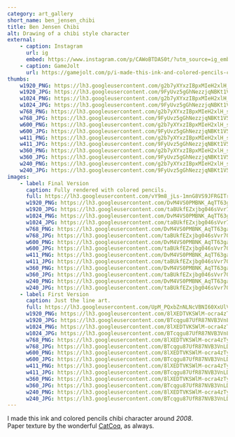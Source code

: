 ```yaml
---
category: art_gallery
short_name: ben_jensen_chibi
title: Ben Jensen Chibi
alt: Drawing of a chibi style character
external:
    - caption: Instagram
      url: ig
      embed: https://www.instagram.com/p/CAWoBTDAS0t/?utm_source=ig_embed&amp;utm_campaign=loading
    - caption: GameJolt
      url: https://gamejolt.com/p/i-made-this-ink-and-colored-pencils-chibi-character-around-2008-p-dudnjtzh
thumbs:
    w1920_PNG: https://lh3.googleusercontent.com/g2b7yXYxzIBpxMIeH2xlH_sENiIj-3r9xI5ct7kgXkBttN3QZaWgBha0TXt-mzJ6A0ot8KRXaVQpRhxwxnSAGBQduFjWCmr5C2ZgxvXhUPCrICfJ6SiMmcT4NGOdtbx47IO-C_5zsQ=w355
    w1920_JPG: https://lh3.googleusercontent.com/9FyUvz5gGhNezzjqNBKt1V5vtzQfRSkL_71Bh1hcNRHqkbOPv5Hcb9qQr4luMKhFWHIJfn9JgEHGZYK5bTSuEVJF2xyZIxCb5PlYLTpUwyDQ0iE7YVU31NdqoB9jm9x5GH9J3q4dCA=w355
    w1024_PNG: https://lh3.googleusercontent.com/g2b7yXYxzIBpxMIeH2xlH_sENiIj-3r9xI5ct7kgXkBttN3QZaWgBha0TXt-mzJ6A0ot8KRXaVQpRhxwxnSAGBQduFjWCmr5C2ZgxvXhUPCrICfJ6SiMmcT4NGOdtbx47IO-C_5zsQ=w284
    w1024_JPG: https://lh3.googleusercontent.com/9FyUvz5gGhNezzjqNBKt1V5vtzQfRSkL_71Bh1hcNRHqkbOPv5Hcb9qQr4luMKhFWHIJfn9JgEHGZYK5bTSuEVJF2xyZIxCb5PlYLTpUwyDQ0iE7YVU31NdqoB9jm9x5GH9J3q4dCA=w284
    w768_PNG: https://lh3.googleusercontent.com/g2b7yXYxzIBpxMIeH2xlH_sENiIj-3r9xI5ct7kgXkBttN3QZaWgBha0TXt-mzJ6A0ot8KRXaVQpRhxwxnSAGBQduFjWCmr5C2ZgxvXhUPCrICfJ6SiMmcT4NGOdtbx47IO-C_5zsQ=w213
    w768_JPG: https://lh3.googleusercontent.com/9FyUvz5gGhNezzjqNBKt1V5vtzQfRSkL_71Bh1hcNRHqkbOPv5Hcb9qQr4luMKhFWHIJfn9JgEHGZYK5bTSuEVJF2xyZIxCb5PlYLTpUwyDQ0iE7YVU31NdqoB9jm9x5GH9J3q4dCA=w213
    w600_PNG: https://lh3.googleusercontent.com/g2b7yXYxzIBpxMIeH2xlH_sENiIj-3r9xI5ct7kgXkBttN3QZaWgBha0TXt-mzJ6A0ot8KRXaVQpRhxwxnSAGBQduFjWCmr5C2ZgxvXhUPCrICfJ6SiMmcT4NGOdtbx47IO-C_5zsQ=w166
    w600_JPG: https://lh3.googleusercontent.com/9FyUvz5gGhNezzjqNBKt1V5vtzQfRSkL_71Bh1hcNRHqkbOPv5Hcb9qQr4luMKhFWHIJfn9JgEHGZYK5bTSuEVJF2xyZIxCb5PlYLTpUwyDQ0iE7YVU31NdqoB9jm9x5GH9J3q4dCA=w166
    w411_PNG: https://lh3.googleusercontent.com/g2b7yXYxzIBpxMIeH2xlH_sENiIj-3r9xI5ct7kgXkBttN3QZaWgBha0TXt-mzJ6A0ot8KRXaVQpRhxwxnSAGBQduFjWCmr5C2ZgxvXhUPCrICfJ6SiMmcT4NGOdtbx47IO-C_5zsQ=w114
    w411_JPG: https://lh3.googleusercontent.com/9FyUvz5gGhNezzjqNBKt1V5vtzQfRSkL_71Bh1hcNRHqkbOPv5Hcb9qQr4luMKhFWHIJfn9JgEHGZYK5bTSuEVJF2xyZIxCb5PlYLTpUwyDQ0iE7YVU31NdqoB9jm9x5GH9J3q4dCA=w114
    w360_PNG: https://lh3.googleusercontent.com/g2b7yXYxzIBpxMIeH2xlH_sENiIj-3r9xI5ct7kgXkBttN3QZaWgBha0TXt-mzJ6A0ot8KRXaVQpRhxwxnSAGBQduFjWCmr5C2ZgxvXhUPCrICfJ6SiMmcT4NGOdtbx47IO-C_5zsQ=w100
    w360_JPG: https://lh3.googleusercontent.com/9FyUvz5gGhNezzjqNBKt1V5vtzQfRSkL_71Bh1hcNRHqkbOPv5Hcb9qQr4luMKhFWHIJfn9JgEHGZYK5bTSuEVJF2xyZIxCb5PlYLTpUwyDQ0iE7YVU31NdqoB9jm9x5GH9J3q4dCA=w100
    w240_PNG: https://lh3.googleusercontent.com/g2b7yXYxzIBpxMIeH2xlH_sENiIj-3r9xI5ct7kgXkBttN3QZaWgBha0TXt-mzJ6A0ot8KRXaVQpRhxwxnSAGBQduFjWCmr5C2ZgxvXhUPCrICfJ6SiMmcT4NGOdtbx47IO-C_5zsQ=w66
    w240_JPG: https://lh3.googleusercontent.com/9FyUvz5gGhNezzjqNBKt1V5vtzQfRSkL_71Bh1hcNRHqkbOPv5Hcb9qQr4luMKhFWHIJfn9JgEHGZYK5bTSuEVJF2xyZIxCb5PlYLTpUwyDQ0iE7YVU31NdqoB9jm9x5GH9J3q4dCA=w66
images:
    - label: Final Version
      caption: Fully rendered with colored pencils.
      full: https://lh3.googleusercontent.com/vY9m8_jLs-1mnG8VS9JFRGITrnOHPaG4c8p9epvPuGWZKxjrfqY381uNv5-NsVHfXwtFu0j8IiCasH76HB4Iwt5FUpLQgQ6k-twBk2KEbKIsEgoSKdbNBgEbQ209FN5JKFrrmkgjDg=w1080-h1080
      w1920_PNG: https://lh3.googleusercontent.com/DvM4VS0PMBNK_AqTT63gauZCmFtPrsjZufmCy8dbkXVLO2myh-iXavXkVshSfUl86ppWOPFsQjBAyTgTwTtICWRXrDlA-Ao4NgHAdBtH8NQnwtJeqtb11fPMK6gExb5Lu_0gE04CGg=w850
      w1920_JPG: https://lh3.googleusercontent.com/taBUkfEZxjbg046sVvr70j_oJLn23CZkwcvnge_Z0O6IbH_28-cf7N-st748H36NWdh9EISF9ugsQa6D5937ii_h8S_fEk_MdIZT9Az-04gnHTpDAOdp0-3mY14wQqsfBKxBJRuhag=w850
      w1024_PNG: https://lh3.googleusercontent.com/DvM4VS0PMBNK_AqTT63gauZCmFtPrsjZufmCy8dbkXVLO2myh-iXavXkVshSfUl86ppWOPFsQjBAyTgTwTtICWRXrDlA-Ao4NgHAdBtH8NQnwtJeqtb11fPMK6gExb5Lu_0gE04CGg=w711
      w1024_JPG: https://lh3.googleusercontent.com/taBUkfEZxjbg046sVvr70j_oJLn23CZkwcvnge_Z0O6IbH_28-cf7N-st748H36NWdh9EISF9ugsQa6D5937ii_h8S_fEk_MdIZT9Az-04gnHTpDAOdp0-3mY14wQqsfBKxBJRuhag=w711
      w768_PNG: https://lh3.googleusercontent.com/DvM4VS0PMBNK_AqTT63gauZCmFtPrsjZufmCy8dbkXVLO2myh-iXavXkVshSfUl86ppWOPFsQjBAyTgTwTtICWRXrDlA-Ao4NgHAdBtH8NQnwtJeqtb11fPMK6gExb5Lu_0gE04CGg=w533
      w768_JPG: https://lh3.googleusercontent.com/taBUkfEZxjbg046sVvr70j_oJLn23CZkwcvnge_Z0O6IbH_28-cf7N-st748H36NWdh9EISF9ugsQa6D5937ii_h8S_fEk_MdIZT9Az-04gnHTpDAOdp0-3mY14wQqsfBKxBJRuhag=w533
      w600_PNG: https://lh3.googleusercontent.com/DvM4VS0PMBNK_AqTT63gauZCmFtPrsjZufmCy8dbkXVLO2myh-iXavXkVshSfUl86ppWOPFsQjBAyTgTwTtICWRXrDlA-Ao4NgHAdBtH8NQnwtJeqtb11fPMK6gExb5Lu_0gE04CGg=w416
      w600_JPG: https://lh3.googleusercontent.com/taBUkfEZxjbg046sVvr70j_oJLn23CZkwcvnge_Z0O6IbH_28-cf7N-st748H36NWdh9EISF9ugsQa6D5937ii_h8S_fEk_MdIZT9Az-04gnHTpDAOdp0-3mY14wQqsfBKxBJRuhag=w416
      w411_PNG: https://lh3.googleusercontent.com/DvM4VS0PMBNK_AqTT63gauZCmFtPrsjZufmCy8dbkXVLO2myh-iXavXkVshSfUl86ppWOPFsQjBAyTgTwTtICWRXrDlA-Ao4NgHAdBtH8NQnwtJeqtb11fPMK6gExb5Lu_0gE04CGg=w285
      w411_JPG: https://lh3.googleusercontent.com/taBUkfEZxjbg046sVvr70j_oJLn23CZkwcvnge_Z0O6IbH_28-cf7N-st748H36NWdh9EISF9ugsQa6D5937ii_h8S_fEk_MdIZT9Az-04gnHTpDAOdp0-3mY14wQqsfBKxBJRuhag=w285
      w360_PNG: https://lh3.googleusercontent.com/DvM4VS0PMBNK_AqTT63gauZCmFtPrsjZufmCy8dbkXVLO2myh-iXavXkVshSfUl86ppWOPFsQjBAyTgTwTtICWRXrDlA-Ao4NgHAdBtH8NQnwtJeqtb11fPMK6gExb5Lu_0gE04CGg=w250
      w360_JPG: https://lh3.googleusercontent.com/taBUkfEZxjbg046sVvr70j_oJLn23CZkwcvnge_Z0O6IbH_28-cf7N-st748H36NWdh9EISF9ugsQa6D5937ii_h8S_fEk_MdIZT9Az-04gnHTpDAOdp0-3mY14wQqsfBKxBJRuhag=w250
      w240_PNG: https://lh3.googleusercontent.com/DvM4VS0PMBNK_AqTT63gauZCmFtPrsjZufmCy8dbkXVLO2myh-iXavXkVshSfUl86ppWOPFsQjBAyTgTwTtICWRXrDlA-Ao4NgHAdBtH8NQnwtJeqtb11fPMK6gExb5Lu_0gE04CGg=w166
      w240_JPG: https://lh3.googleusercontent.com/taBUkfEZxjbg046sVvr70j_oJLn23CZkwcvnge_Z0O6IbH_28-cf7N-st748H36NWdh9EISF9ugsQa6D5937ii_h8S_fEk_MdIZT9Az-04gnHTpDAOdp0-3mY14wQqsfBKxBJRuhag=w166
    - label: First Version
      caption: Just the line art.
      full: https://lh3.googleusercontent.com/UpM_PQxbZnNLNcVBNI60XxUlVUA_g02QIhXyCVKqNCwixCErHvAcEmz0BgFdfsvrxXtl2wVdA2cVHm-77BsLqdpIh-bHnlOjtyPg6hpWgr9VQSIWx7St19i6sGFJXWWDzqbXKbAvpA=w1080-h1080
      w1920_PNG: https://lh3.googleusercontent.com/8lXEDTVKSWlM-ocra4zTybqWUOA7DjG_ErE-Q9b56-tyWn9q4Wwb1iwqfZ11IeVU2Iy2zLsSxSg3md8dpuSEmdDHBNSIbhMH7I3S-fbXx2wzJzp1tG5sESUnwV1emjR9Kivu28iNBA=w850
      w1920_JPG: https://lh3.googleusercontent.com/BTcqgu87UfR87NVB3VnLDh9Vi0mT8BoracZkL8LiZqD8EWpaAqwJsDZM_ZxM-qf2RG0fkFOqsFYWA3el-w4cO2kCppJhOWSQBN0DPgZEmeyrtybYsXXiKI4m9C95QyoKSxWriMuTPw=w850
      w1024_PNG: https://lh3.googleusercontent.com/8lXEDTVKSWlM-ocra4zTybqWUOA7DjG_ErE-Q9b56-tyWn9q4Wwb1iwqfZ11IeVU2Iy2zLsSxSg3md8dpuSEmdDHBNSIbhMH7I3S-fbXx2wzJzp1tG5sESUnwV1emjR9Kivu28iNBA=w711
      w1024_JPG: https://lh3.googleusercontent.com/BTcqgu87UfR87NVB3VnLDh9Vi0mT8BoracZkL8LiZqD8EWpaAqwJsDZM_ZxM-qf2RG0fkFOqsFYWA3el-w4cO2kCppJhOWSQBN0DPgZEmeyrtybYsXXiKI4m9C95QyoKSxWriMuTPw=w711
      w768_PNG: https://lh3.googleusercontent.com/8lXEDTVKSWlM-ocra4zTybqWUOA7DjG_ErE-Q9b56-tyWn9q4Wwb1iwqfZ11IeVU2Iy2zLsSxSg3md8dpuSEmdDHBNSIbhMH7I3S-fbXx2wzJzp1tG5sESUnwV1emjR9Kivu28iNBA=w533
      w768_JPG: https://lh3.googleusercontent.com/BTcqgu87UfR87NVB3VnLDh9Vi0mT8BoracZkL8LiZqD8EWpaAqwJsDZM_ZxM-qf2RG0fkFOqsFYWA3el-w4cO2kCppJhOWSQBN0DPgZEmeyrtybYsXXiKI4m9C95QyoKSxWriMuTPw=w533
      w600_PNG: https://lh3.googleusercontent.com/8lXEDTVKSWlM-ocra4zTybqWUOA7DjG_ErE-Q9b56-tyWn9q4Wwb1iwqfZ11IeVU2Iy2zLsSxSg3md8dpuSEmdDHBNSIbhMH7I3S-fbXx2wzJzp1tG5sESUnwV1emjR9Kivu28iNBA=w416
      w600_JPG: https://lh3.googleusercontent.com/BTcqgu87UfR87NVB3VnLDh9Vi0mT8BoracZkL8LiZqD8EWpaAqwJsDZM_ZxM-qf2RG0fkFOqsFYWA3el-w4cO2kCppJhOWSQBN0DPgZEmeyrtybYsXXiKI4m9C95QyoKSxWriMuTPw=w416
      w411_PNG: https://lh3.googleusercontent.com/8lXEDTVKSWlM-ocra4zTybqWUOA7DjG_ErE-Q9b56-tyWn9q4Wwb1iwqfZ11IeVU2Iy2zLsSxSg3md8dpuSEmdDHBNSIbhMH7I3S-fbXx2wzJzp1tG5sESUnwV1emjR9Kivu28iNBA=w285
      w411_JPG: https://lh3.googleusercontent.com/BTcqgu87UfR87NVB3VnLDh9Vi0mT8BoracZkL8LiZqD8EWpaAqwJsDZM_ZxM-qf2RG0fkFOqsFYWA3el-w4cO2kCppJhOWSQBN0DPgZEmeyrtybYsXXiKI4m9C95QyoKSxWriMuTPw=w285
      w360_PNG: https://lh3.googleusercontent.com/8lXEDTVKSWlM-ocra4zTybqWUOA7DjG_ErE-Q9b56-tyWn9q4Wwb1iwqfZ11IeVU2Iy2zLsSxSg3md8dpuSEmdDHBNSIbhMH7I3S-fbXx2wzJzp1tG5sESUnwV1emjR9Kivu28iNBA=w250
      w360_JPG: https://lh3.googleusercontent.com/BTcqgu87UfR87NVB3VnLDh9Vi0mT8BoracZkL8LiZqD8EWpaAqwJsDZM_ZxM-qf2RG0fkFOqsFYWA3el-w4cO2kCppJhOWSQBN0DPgZEmeyrtybYsXXiKI4m9C95QyoKSxWriMuTPw=w250
      w240_PNG: https://lh3.googleusercontent.com/8lXEDTVKSWlM-ocra4zTybqWUOA7DjG_ErE-Q9b56-tyWn9q4Wwb1iwqfZ11IeVU2Iy2zLsSxSg3md8dpuSEmdDHBNSIbhMH7I3S-fbXx2wzJzp1tG5sESUnwV1emjR9Kivu28iNBA=w166
      w240_JPG: https://lh3.googleusercontent.com/BTcqgu87UfR87NVB3VnLDh9Vi0mT8BoracZkL8LiZqD8EWpaAqwJsDZM_ZxM-qf2RG0fkFOqsFYWA3el-w4cO2kCppJhOWSQBN0DPgZEmeyrtybYsXXiKI4m9C95QyoKSxWriMuTPw=w166
---
```


I made this ink and colored pencils chibi character around *2008*.  
Paper texture by the wonderful [CatCoq](https://www.instagram.com/catcoq/), as always.
